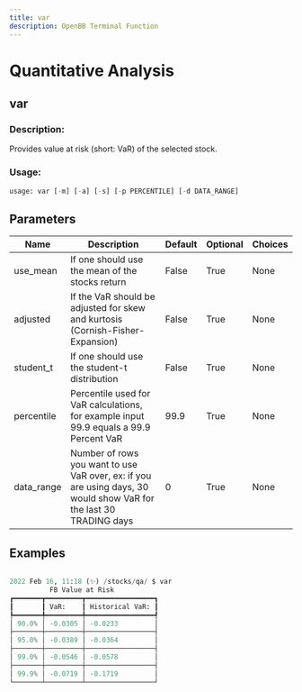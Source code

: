 ```yaml
---
title: var
description: OpenBB Terminal Function
---
```


# Quantitative Analysis

## var

### Description: 

Provides value at risk (short: VaR) of the selected stock.

### Usage: 
```python
usage: var [-m] [-a] [-s] [-p PERCENTILE] [-d DATA_RANGE]
```

## Parameters

| Name | Description | Default | Optional | Choices |
| ---- | ----------- | ------- | -------- | ------- |
| use_mean | If one should use the mean of the stocks return | False | True | None |
| adjusted | If the VaR should be adjusted for skew and kurtosis (Cornish-Fisher-Expansion) | False | True | None |
| student_t | If one should use the student-t distribution | False | True | None |
| percentile | Percentile used for VaR calculations, for example input 99.9 equals a 99.9 Percent VaR | 99.9 | True | None |
| data_range | Number of rows you want to use VaR over, ex: if you are using days, 30 would show VaR for the last 30 TRADING days | 0 | True | None |


## Examples

```python

2022 Feb 16, 11:18 (✨) /stocks/qa/ $ var
          FB Value at Risk
┏━━━━━━━┳━━━━━━━━━┳━━━━━━━━━━━━━━━━━┓
┃       ┃ VaR:    ┃ Historical VaR: ┃
┡━━━━━━━╇━━━━━━━━━╇━━━━━━━━━━━━━━━━━┩
│ 90.0% │ -0.0305 │ -0.0233         │
├───────┼─────────┼─────────────────┤
│ 95.0% │ -0.0389 │ -0.0364         │
├───────┼─────────┼─────────────────┤
│ 99.0% │ -0.0546 │ -0.0578         │
├───────┼─────────┼─────────────────┤
│ 99.9% │ -0.0719 │ -0.1719         │
└───────┴─────────┴─────────────────┘

```

